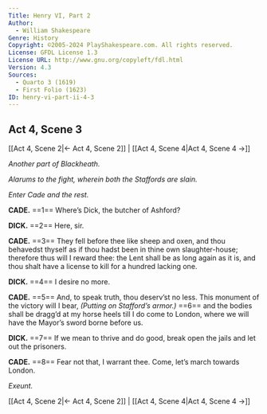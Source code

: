```yaml
---
Title: Henry VI, Part 2
Author: 
  - William Shakespeare
Genre: History
Copyright: ©2005-2024 PlayShakespeare.com. All rights reserved.
License: GFDL License 1.3
License URL: http://www.gnu.org/copyleft/fdl.html
Version: 4.3
Sources:
  - Quarto 3 (1619)
  - First Folio (1623)
ID: henry-vi-part-ii-4-3
---
```


## Act 4, Scene 3
[[Act 4, Scene 2|← Act 4, Scene 2]] | [[Act 4, Scene 4|Act 4, Scene 4 →]]

*Another part of Blackheath.*

*Alarums to the fight, wherein both the Staffords are slain.*

*Enter Cade and the rest.*

**CADE.**
==1== Where’s Dick, the butcher of Ashford?

**DICK.**
==2== Here, sir.

**CADE.**
==3== They fell before thee like sheep and oxen, and thou behavedst thyself as if thou hadst been in thine own slaughter-house; therefore thus will I reward thee: the Lent shall be as long again as it is, and thou shalt have a license to kill for a hundred lacking one.

**DICK.**
==4== I desire no more.

**CADE.**
==5== And, to speak truth, thou deserv’st no less. This monument of the victory will I bear,
*(Putting on Stafford’s armor.)*
==6== and the bodies shall be dragg’d at my horse heels till I do come to London, where we will have the Mayor’s sword borne before us.

**DICK.**
==7== If we mean to thrive and do good, break open the jails and let out the prisoners.

**CADE.**
==8== Fear not that, I warrant thee. Come, let’s march towards London.

*Exeunt.*

[[Act 4, Scene 2|← Act 4, Scene 2]] | [[Act 4, Scene 4|Act 4, Scene 4 →]]